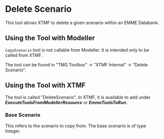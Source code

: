 # **Delete Scenario**
This tool allows XTMF to delete a given scenario within an EMME Databank.

## **Using the Tool with Modeller**
`CopyScenario` tool is not callable from Modeller. It is intended only to be called from XTMF.

The tool can be found in "TMG Toolbox" -> "XTMF Internal" -> "Delete Scenario". 

## **Using the Tool with XTMF**
The tool is called "DeleteScenario". In XTMF, it is available to add under ***ExecuteToolsFromModellerResource*** or ***EmmeToolsToRun***.

### Base Scenario
This refers to the scenario to copy from. The base scenario is of type Integer. 
